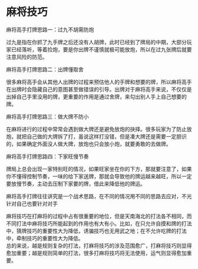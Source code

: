 # 麻将技巧
麻将高手打牌思路一：过九不胡需防炮

过九是指在你抓了九手牌之后还没有人胡牌，此时已经到了牌局的中期，大部分玩家已经落听，等着捡炮，要是你出牌不谨慎就极可能放炮，所以在过九张牌后就要注意风险的防范。

麻将高手打牌思路二：出牌懂取舍

很多麻将高手会从其他人出牌的过程来预估他人的手牌和想要的牌，所以麻将高手在出牌时会隐藏自己的意图甚至做错误的引导。出牌对于麻将高手来说，不仅仅是出掉自己手里没用的牌，更重要的作用是通过舍牌，来勾出别人手上自己想要的牌。

麻将高手打牌思路三：做大牌不防小

在麻将进行的过程中常常会遇到做大牌还是避免放炮的抉择。很多玩家为了防止放炮，就把自己做的大牌拆了打，虽说这样打没错，但是凑大牌还是需要一定胆识的，如果确定外面没人做大牌，放炮也只会放小炮，就要勇敢的去做牌。  

麻将高手打牌思路四：下家旺慢节奏

牌局上总会出现一家特别旺的情况，如果旺家坐在你的下方，那就要注意了，如果你不懂得控制节奏，一味的给下家送牌，那就会导致他的牌运越来越旺，所以一定要放慢节奏，主动去压制下家要的牌，借此来降低他的牌运。

麻将高手打牌往往讲究是一个战术思路，在不同的情况用不同的思路去应对，不光针对自己也要针对对手

麻将技巧在打麻将的过程中占有很重要的地位，但是天南海北的打法各不相同，而不同打法中麻将技巧所能起到的作用也有大有小。比如，在只允许自摸和牌的打法中，猜牌技巧的重要性大为降低，诱骗技巧也无用武之地；在不允许吃牌的打法中，牵制技巧的重要性大为降低。  
总的来说，越是规则复杂的打法，打麻将技巧的涉及范围愈广，打麻将技巧则显得愈加重要；越是规则简单的打法，很多打麻将技巧将无法使用，运气则显得愈加重要。
